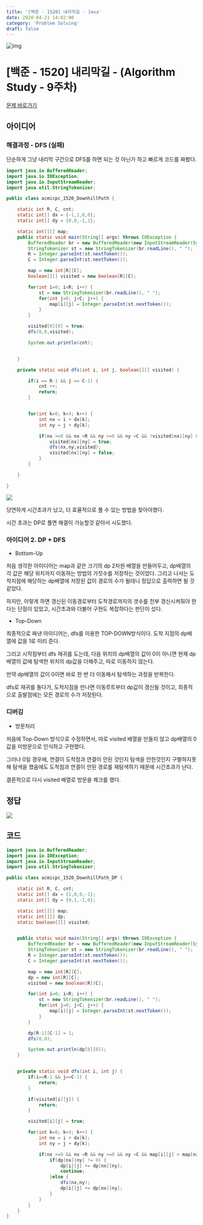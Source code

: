 ```yaml
---
title: '[백준 - 1520] 내리막길 - Java'
date: 2020-04-21 14:02:00
category: 'Problem Solving'
draft: false
---
```


![img](./images/BAEKJOON.png)

# [백준 - 1520] 내리막길 - (Algorithm Study - 9주차)

[문제 바로가기](https://www.acmicpc.net/problem/1520)

## 아이디어

### 해결과정 - DFS (실패)

단순하게 그냥 내리막 구간으로 DFS를 하면 되는 것 아닌가 하고 빠르게 코드를 짜봤다.

```Java
import java.io.BufferedReader;
import java.io.IOException;
import java.io.InputStreamReader;
import java.util.StringTokenizer;

public class acmicpc_1520_DownhillPath {

	static int R, C, cnt;
	static int[] dx = {-1,1,0,0};
	static int[] dy = {0,0,-1,1};

	static int[][] map;
	public static void main(String[] args) throws IOException {
		BufferedReader br = new BufferedReader(new InputStreamReader(System.in));
		StringTokenizer st = new StringTokenizer(br.readLine(), " ");
		R = Integer.parseInt(st.nextToken());
		C = Integer.parseInt(st.nextToken());

		map = new int[R][C];
		boolean[][] visited = new boolean[R][C];

		for(int i=0; i<R; i++) {
			st = new StringTokenizer(br.readLine(), " ");
			for(int j=0; j<C; j++) {
				map[i][j] = Integer.parseInt(st.nextToken());
			}
		}

		visited[0][0] = true;
		dfs(0,0,visited);

		System.out.println(cnt);


	}

	private static void dfs(int i, int j, boolean[][] visited) {

		if(i == R-1 && j == C-1) {
			cnt ++;
			return;
		}


		for(int k=0; k<4; k++) {
			int nx = i + dx[k];
			int ny = j + dy[k];

			if(nx >=0 && nx <R && ny >=0 && ny <C && !visited[nx][ny] && map[i][j] > map[nx][ny]) {
				visited[nx][ny] = true;
				dfs(nx,ny,visited);
				visited[nx][ny] = false;
			}
		}

	}

}


```

![](https://images.velog.io/images/mulgyeol/post/74a50aee-f821-476b-956f-cb3c433947ab/image.png)

당연하게 시간초과가 났고, 더 효율적으로 풀 수 있는 방법을 찾아야했다.

시간 초과는 DP로 풀면 해결이 가능할것 같아서 시도했다.

### 아이디어 2. DP + DFS

- Bottom-Up

처음 생각한 아이디어는 map과 같은 크기의 dp 2차원 배열을 만들어두고, dp배열의 각 값은 해당 위치까지 이동하는 방법의 가짓수를 저장하는 것이었다. 그리고 나서는 도착지점에 해당하는 dp배열에 저장된 값이 경로의 수가 될테니 정답으로 출력하면 될 것 같았다.

하지만, 이렇게 하면 갱신된 이동경로부터 도착경로까지의 갯수를 전부 갱신시켜줘야 한다는 단점이 있었고, 시간초과와 더불어 구현도 복잡하다는 판단이 섰다.

- Top-Down

최종적으로 짜낸 아이디어는, dfs를 이용한 TOP-DOWN방식이다. 도착 지점의 dp배열에 값을 1로 미리 준다.

그리고 시작점부터 dfs 재귀를 도는데, 다음 위치의 dp배열의 값이 0이 아니면 현재 dp배열의 값에 탐색한 위치의 dp값을 더해주고, 따로 이동하지 않는다.

만약 dp배열의 값이 0이면 바로 한 번 더 이동해서 탐색하는 과정을 반복한다.

dfs로 재귀를 돌다가, 도착지점을 만나면 이동루트부터 dp값이 갱신될 것이고, 최종적으로 출발점에는 모든 경로의 수가 저장된다.

### 디버깅

- 방문처리

처음에 Top-Down 방식으로 수정하면서, 따로 visited 배열을 만들지 않고 dp배열의 0값을 미방문으로 인식하고 구현했다.

그러나 0일 경우에, 연결이 도착점과 연결이 안된 것인지 탐색을 안한것인지 구별하지못해 탐색을 했음에도 도착점과 연결이 안된 경로를 재탐색하기 때문에 시간초과가 난다.

결론적으로 다시 visited 배열로 방문을 체크를 했다.

## 정답

![](https://images.velog.io/images/mulgyeol/post/49d43e0e-8f58-4f4d-943f-755fcf065cf5/image.png)

## 코드

```Java
import java.io.BufferedReader;
import java.io.IOException;
import java.io.InputStreamReader;
import java.util.StringTokenizer;

public class acmicpc_1520_DownhillPath_DP {

	static int R, C, cnt;
	static int[] dx = {1,0,0,-1};
	static int[] dy = {0,1,-1,0};

	static int[][] map;
	static int[][] dp;
	static boolean[][] visited;


	public static void main(String[] args) throws IOException {
		BufferedReader br = new BufferedReader(new InputStreamReader(System.in));
		StringTokenizer st = new StringTokenizer(br.readLine(), " ");
		R = Integer.parseInt(st.nextToken());
		C = Integer.parseInt(st.nextToken());

		map = new int[R][C];
		dp = new int[R][C];
		visited = new boolean[R][C];

		for(int i=0; i<R; i++) {
			st = new StringTokenizer(br.readLine(), " ");
			for(int j=0; j<C; j++) {
				map[i][j] = Integer.parseInt(st.nextToken());
			}
		}

		dp[R-1][C-1] = 1;
		dfs(0,0);

		System.out.println(dp[0][0]);
	}


	private static void dfs(int i, int j) {
		if(i==R-1 && j==C-1) {
			return;
		}

		if(visited[i][j]) {
			return;
		}

		visited[i][j] = true;

		for(int k=0; k<4; k++) {
			int nx = i + dx[k];
			int ny = j + dy[k];

			if(nx >=0 && nx <R && ny >=0 && ny <C && map[i][j] > map[nx][ny]) {
				if(dp[nx][ny] != 0) {
					dp[i][j] += dp[nx][ny];
					continue;
				}else {
					dfs(nx,ny);
					dp[i][j] += dp[nx][ny];
				}
			}
		}
	}
}


```
